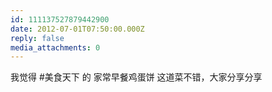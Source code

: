 ```yaml
---
id: 111137527879442900
date: 2012-07-01T07:50:00.000Z
reply: false
media_attachments: 0
---
```


我觉得 #美食天下 的 家常早餐鸡蛋饼 这道菜不错，大家分享分享 ​​​​

